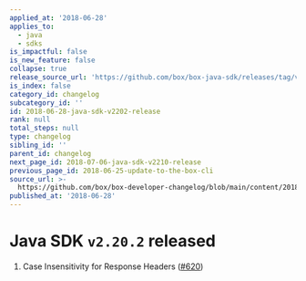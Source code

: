```yaml
---
applied_at: '2018-06-28'
applies_to:
  - java
  - sdks
is_impactful: false
is_new_feature: false
collapse: true
release_source_url: 'https://github.com/box/box-java-sdk/releases/tag/v2.20.2'
is_index: false
category_id: changelog
subcategory_id: ''
id: 2018-06-28-java-sdk-v2202-release
rank: null
total_steps: null
type: changelog
sibling_id: ''
parent_id: changelog
next_page_id: 2018-07-06-java-sdk-v2210-release
previous_page_id: 2018-06-25-update-to-the-box-cli
source_url: >-
  https://github.com/box/box-developer-changelog/blob/main/content/2018/06-28-java-sdk-v2202-release.md
published_at: '2018-06-28'
---
```

# Java SDK `v2.20.2` released

1. Case Insensitivity for Response Headers ([#620](https://github.com/box/box-java-sdk/pull/620))
